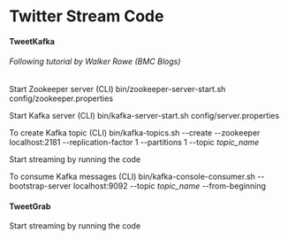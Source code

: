 # Twitter Stream Code

#### TweetKafka
###### Following tutorial by Walker Rowe (BMC Blogs)

Start Zookeeper server (CLI)
bin/zookeeper-server-start.sh config/zookeeper.properties

Start Kafka server (CLI)
bin/kafka-server-start.sh config/server.properties

To create Kafka topic (CLI)
bin/kafka-topics.sh --create --zookeeper localhost:2181 --replication-factor 1 --partitions 1 --topic *topic_name*

Start streaming by running the code

To consume Kafka messages (CLI)
bin/kafka-console-consumer.sh --bootstrap-server localhost:9092 --topic *topic_name* --from-beginning

#### TweetGrab

Start streaming by running the code
